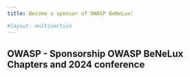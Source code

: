 ```yaml
---
title: Become a sponsor of OWASP BeNeLux!

#layout: multisection
---
```


<!-- To revisit + add the pdf in {{ site.baseurl }}/assets/files/ -->


## OWASP - Sponsorship OWASP BeNeLux Chapters and 2024 conference
<!-- 
<a href="{{ site.baseurl }}/assets/files/OWASP_BeNeLux_2024_sponsorship_packages.pdf" download>Download our sponsor brochure</a>  

The **OWASP chapter meetings & Events** are the premier events worldwide and locally for IT and application and software security **technologists**, including CSOs, CISOs, CTOs, CIOs, DSOs, security architects, developers, network admins, application admins, MIS directors, government defense chiefs, and integrators.

These important inﬂuencers **drive buying decisions** for security purchases. OWASP provides sponsors with **exclusive access** to its audiences.

OWASP has established strategic relationships with many major media groups worldwide and in BeNeLux, focused on IT security—print publications, newsletters, portals, consultants, associations, and user groups. Your valuable message—and **leadership positioning**—reaches thousands of prospects before you even arrive at OWASP events.

OWASP’s mission is supported by a handful of security vendors and security organizations who share our **total customer** immersion approach to building relationships within the IT, application, and software security communities. This approach should be part of your overall marketing mix.

Don't be left in the cold! Sponsorships are limited and will fill up very rapidly. All proceeds from sponsorship support the mission of the OWASP Foundation (represented in Europe by OWASP Europe VZW, non-profit under Belgian Law). Supporting these events drives the funding for research grants, tools and documents, local chapters, and more.

## These combined sponsorship packages (Gold, Silver, or Bronze) cover the BE+NL chapter meetings 2024 and the BeNeLux OWASP Days 2025.

- Each year regular **chapter meetings** are organized by the **chapters**. High quality **speakers** are combined with **panel discussions**. OWASP chapters are attended by an average of 80 people. Our chapter meetings are communicated directly to **1500 contacts in Belgium, and the Netherlands** who are active in application security.

- In 2024 the **OWASP BeNeLux event** will be organized again on **Thursday 28 & Friday 29 November** in **Utrecht (NL)**. This edition will take place at the **Jaarbeurs** in **Utrecht**. OWASP BE+NL 2024 is **two full days** of hands-on **OWASP Training and Conference** with a lineup of **local and internationally renowned speakers** covering OWASP and application security topics. In previous editions 200+ people attended the BeNeLux day hosted by Corda in Hasselt (BE) and the Univeristy of Leuven (BE), the RAI in Amsterdam (NL) and the University of Luxembourg. For 2025 we are targeting **250+ attendees** from Belgium and The Netherlands and borders countries.

- If we need to fall back on a virtual event, we will extend the sponsorship for one year towards including an in-person event.

Your sponsorship will be **invested directly** in the chapter meetings, supporting speaker and catering expenses. The sponsorship will also be dedicated to cover the costs of the OWASP 2023 BeNeLux event.

Sebastian Deleersnyder & Irfaan Santoe  
OWASP Foundation  
  
seba@owasp.org  
irfaan.santoe@owasp.org  

## BeNeLux 23 Gold Sponsor € 3.300

- Your company’s logo placed on the OWASP Belgium and The Netherlands chapter homepages for 1 year (2025)

- Featured placement of company logo during each OWASP Chapter meeting in the BeNeLux  for 1 year (2025)

- Company Name featured at the bottom of each OWASP chapter invitation for 1 year (2025)

- Your company’s logo placed near BeNeLux Conference Schedule on the Conference Homepage

- Your company’s banner roll-up (max 1mx2m) placed near entrance of the BeNeLux conference track

- Featured placement of company logo or name on any posters and BeNeLux conference announcements

- Your company logo featured in the BeNeLux conference opening talks

- Booth (3mx3m) at the BeNeLux conference

- Raffle with invite on stage at the end of the conference

## BeNeLux 23 Silver Sponsor € 2.200

- All Gold sponsor benefits for one chapter of your choice (Belgium and The Netherlands), including a booth (3mx3m) and raﬄe at the BeNeLux Conference

## BeNeLux 23 Bronze Sponsor € 1.100

- All Gold sponsor benefits for one chapter of your choice (Belgium and The Netherlands), without a booth or raﬄe at the BeNelux  Conference

## BeNeLux Social Event Sponsor € TBD

- Dedicated sponsor for the social event in the evening of 23-Nov 2023

- Budget to be discussed.

<a href="/assets/files/OWASP_BeNeLux_2023_sponsorship_packages.pdf" download>Download our sponsor brochure</a>   -->
